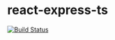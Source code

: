 # react-express-ts

[![Build Status](https://travis-ci.com/bassaer/react-express-ts.svg?branch=master)](https://travis-ci.com/bassaer/react-express-ts)

